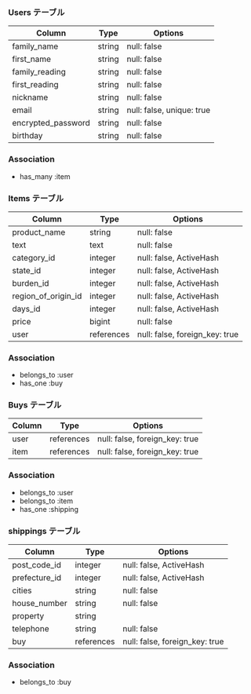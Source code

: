 ### Users テーブル

| Column             | Type   | Options                   |
| ------------------ | ------ | ------------------------- |
| family_name        | string | null: false               |
| first_name         | string | null: false               |
| family_reading     | string | null: false               |
| first_reading      | string | null: false               |
| nickname           | string | null: false               |
| email              | string | null: false, unique: true |
| encrypted_password | string | null: false               |
| birthday           | string | null: false               |


### Association
- has_many :item




### Items テーブル

| Column              | Type       | Options                        |
| ------------------- | ---------- | ------------------------------ |
| product_name        | string     | null: false                    |
| text                | text       | null: false                    |
| category_id         | integer    | null: false, ActiveHash        |
| state_id            | integer    | null: false, ActiveHash        |
| burden_id           | integer    | null: false, ActiveHash        |
| region_of_origin_id | integer    | null: false, ActiveHash        |
| days_id             | integer    | null: false, ActiveHash        |
| price               | bigint     | null: false                    |
| user                | references | null: false, foreign_key: true |


### Association
- belongs_to :user
- has_one :buy


### Buys テーブル

| Column | Type       | Options                        |
| ------ | ---------- | ------------------------------ |
| user   | references | null: false, foreign_key: true |
| item   | references | null: false, foreign_key: true |


### Association
- belongs_to :user
- belongs_to :item
- has_one :shipping


### shippings テーブル

| Column        | Type       | Options                        |
| ------------- | ---------- | ------------------------------ |
| post_code_id  | integer    | null: false, ActiveHash        |
| prefecture_id | integer    | null: false, ActiveHash        |
| cities        | string     | null: false                    |
| house_number  | string     | null: false                    |
| property      | string     |                                |
| telephone     | string     | null: false                    |
| buy           | references | null: false, foreign_key: true |


### Association
- belongs_to :buy
